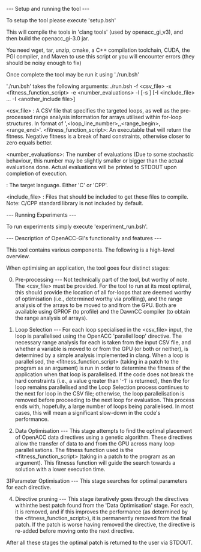 --- Setup and running the tool ---

To setup the tool please execute 'setup.bsh'

This will compile the tools in 'clang tools' (used by openacc_gi_v3), and then build the openacc_gi-3.0 jar.
 
You need wget, tar, unzip, cmake, a C++ compilation toolchain, CUDA, the PGI complier, and Maven to use this script or you will encounter errors (they should be noisy enough to fix)

Once complete the tool may be run it using './run.bsh'

'./run.bsh' takes the following arguments:
 ./run.bsh -f <csv_file> -x <fitness_function_script> -e <number_evaluations> -l <language>[-s <seed>] [-I <include_file> ... -I <another_include file>]

<csv_file> : A CSV file that specifies the targeted loops, as well as the pre-processed range analysis information for arrays utilised within for-loop structures. In format of '<file>,<loop_line_number>,<variable>,<range_begin>,<range_end>'. 
<fitness_function_script>: An executable that will return the fitness. Negative fitness is a break of hard constraints, otherwise closer to zero equals better.

<number_evaluations>: The number of evaluations (Due to some stochastic behaviour, this number may be slightly smaller or bigger than the actual evaluations done. Actual evaluations will be printed to STDOUT upon completion of execution.

<language> : The target language. Either 'C' or 'CPP'.

<include_file> : Files that should be included to get these files to compile. Note: C/CPP standard library is not included by default.

--- Running Experiments ---

To run experiments simply execute 'experiment_run.bsh'.

--- Description of OpenACC-GI's functionality and features ---

This tool contains various components. The following is a high-level overview.

When optimising an application, the tool goes four distinct stages:

0) Pre-processing --- Not technically part of the tool, but worthy of note. The <csv_file> must be provided. For the tool to run at its most optimal, this should provide the location of all for-loops that are deemed worthy of optimisation (i.e., determined worthy via profiling), and the range analysis of the arrays to be moved to and from the GPU. Both are available using GPROF (to profile) and the DawnCC compiler (to obtain the range analysis of arrays).

1) Loop Selection --- For each loop specialised in the <csv_file> input, the loop is parallelised using the OpenACC 'parallel loop' directive. The necessary range analysis for each is taken from the input CSV file, and whether a variable is moved to or from the GPU (or both or neither), is determined by a simple analysis implemented in clang. When a loop is parallelised, the <fitness_function_script> (taking in a patch to the program as an argument) is run in order to determine the fitness of the application when that loop is parallelised. If the code does not break the hard constraints (i.e., a value greater than '-1' is returned), then the for loop remains parallelised and the Loop Selection process continues to the next for loop in the CSV file; otherwise, the loop parallelisation is removed before proceeding to the next loop for evaluation. This process ends with, hopefully, a large number of loops being parallelised. In most cases, this will mean a significant slow-down in the code's performance.

2) Data Optimisation --- This stage attempts to find the optimal placement of OpenACC data directives using a genetic algorithm. These directives allow the transfer of data to and from the GPU across many loop parallelisations. The fitness function used is the <fitness_function_script> (taking in a patch to the program as an argument). This fitnesss function will guide the search towards a solution with a lower execution time. 

3)Parameter Optimisation --- This stage searches for optimal parameters for each directive.

4) Directive pruning --- This stage iteratively goes through the directives withinthe best patch found from the 'Data Optimisation' stage. For each, it is removed, and if this improves the performance (as determined by the <fitness_function_script>), it is permanently removed from the final patch. If the patch is worse having removed the directive, the directive is re-added before moving onto the next directive.

After all these stages the optimal patch is returned to the user via STDOUT.

